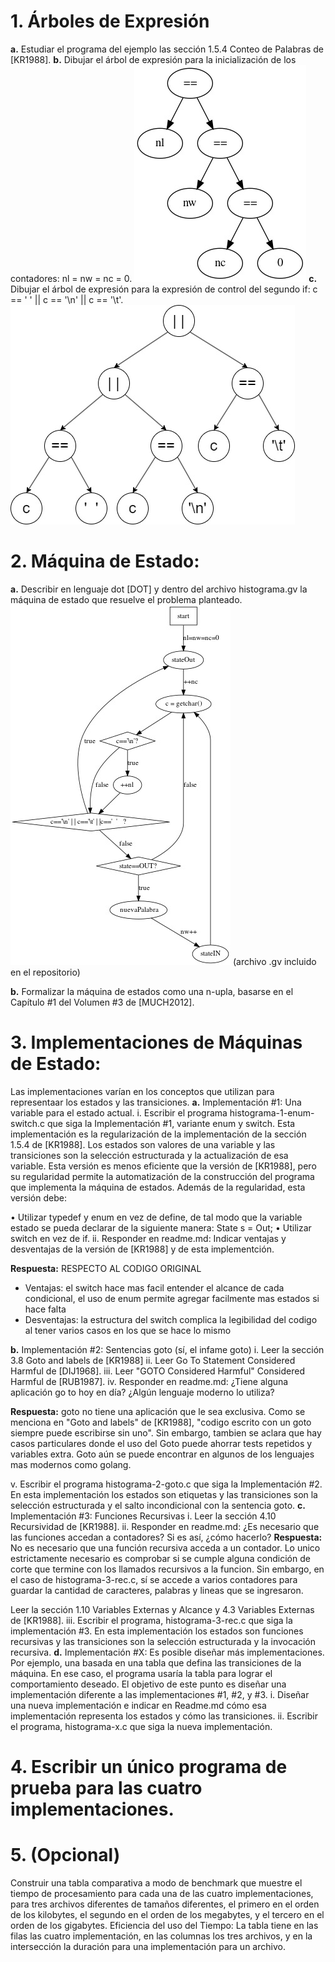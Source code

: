 # 1. Árboles de Expresión
**a.** Estudiar el programa del ejemplo las sección 1.5.4 Conteo de Palabras
de [KR1988].
**b.** Dibujar el árbol de expresión para la inicialización de los contadores: nl
= nw = nc = 0.
![punto 1b](.\TP12_1b.jpg)
**c.** Dibujar el árbol de expresión para la expresión de control del segundo if:
c == ' ' || c == '\n' || c == '\t'.
![punto 1c](.\TP12_1c.jpg)
# 2. Máquina de Estado:
**a.** Describir en lenguaje dot [DOT] y dentro del archivo histograma.gv la
máquina de estado que resuelve el problema planteado.
![punto 1b](.\histograma.jpeg)
(archivo .gv incluido en el repositorio)

**b.** Formalizar la máquina de estados como una n-upla, basarse en el
Capítulo #1 del Volumen #3 de [MUCH2012].
# 3. Implementaciones de Máquinas de Estado:
Las implementaciones varían en los conceptos que utilizan para representaar
los estados y las transiciones.
**a.** Implementación #1: Una variable para el estado actual.
i. Escribir el programa histograma-1-enum-switch.c que siga la
Implementación #1, variante enum y switch.
Esta implementación es la regularización de la implementación de la
sección 1.5.4 de [KR1988]. Los estados son valores de una variable y
las transiciones son la selección estructurada y la actualización de esa
variable. Esta versión es menos eficiente que la versión de [KR1988],
pero su regularidad permite la automatización de la construcción del
programa que implementa la máquina de estados. Además de la
regularidad, esta versión debe:

• Utilizar typedef y enum en vez de define, de tal modo que la
variable estado se pueda declarar de la siguiente manera: State
s = Out;
• Utilizar switch en vez de if.
ii. Responder en readme.md: Indicar ventajas y desventajas de la versión
de [KR1988] y de esta implementción.

**Respuesta:**
RESPECTO AL CODIGO ORIGINAL
 * Ventajas: el switch hace mas facil entender el alcance de cada condicional, el uso de enum permite agregar facilmente mas estados si hace falta
 * Desventajas: la estructura del switch complica la legibilidad del codigo al tener varios casos en los que se hace lo mismo

**b.** Implementación #2: Sentencias goto (sí, el infame goto)
i. Leer la sección 3.8 Goto and labels de [KR1988]
ii. Leer Go To Statement Considered Harmful de [DIJ1968].
iii. Leer "GOTO Considered Harmful" Considered Harmful de [RUB1987].
iv. Responder en readme.md: ¿Tiene alguna aplicación go to hoy en día?
¿Algún lenguaje moderno lo utiliza?

**Respuesta:**
goto no tiene una aplicación que le sea exclusiva. Como se menciona en "Goto and labels" de [KR1988], "codigo escrito con un goto siempre puede escribirse sin uno". Sin embargo, tambien se aclara que hay casos particulares donde el uso del Goto puede ahorrar tests repetidos y variables extra.
Goto aún se puede encontrar en algunos de los lenguajes mas modernos como golang.

v. Escribir el programa histograma-2-goto.c que siga la
Implementación #2.
En esta implementación los estados son etiquetas y las transiciones
son la selección estructurada y el salto incondicional con la sentencia
goto.
**c.** Implementación #3: Funciones Recursivas
i. Leer la sección 4.10 Recursividad de [KR1988].
ii. Responder en readme.md: ¿Es necesario que las funciones accedan
a contadores? Si es así, ¿cómo hacerlo?
**Respuesta:**
No es necesario que una función recursiva acceda a un contador. Lo unico estrictamente necesario es comprobar si se cumple alguna condición de corte que termine con los llamados recursivos a la funcion. Sin embargo, en el caso de histograma-3-rec.c, sí se accede a varios contadores para guardar la cantidad de caracteres, palabras y lineas que se ingresaron.

Leer la sección 1.10 Variables Externas y Alcance y 4.3 Variables
Externas de [KR1988].
iii. Escribir el programa, histograma-3-rec.c que siga la implementación
#3.
En esta implementación los estados son funciones recursivas y las
transiciones son la selección estructurada y la invocación recursiva.
**d.** Implementación #X:
Es posible diseñar más implementaciones. Por ejemplo, una basada
en una tabla que defina las transiciones de la máquina. En ese caso,
el programa usaría la tabla para lograr el comportamiento deseado. El
objetivo de este punto es diseñar una implementación diferente a las
implementaciones #1, #2, y #3.
i. Diseñar una nueva implementación e indicar en Readme.md cómo esa
implementación representa los estados y cómo las transiciones.
ii. Escribir el programa, histograma-x.c que siga la nueva
implementación.
# 4. Escribir un único programa de prueba para las cuatro implementaciones.
# 5. (Opcional)
Construir una tabla comparativa a modo de benchmark que
muestre el tiempo de procesamiento para cada una de las cuatro
implementaciones, para tres archivos diferentes de tamaños diferentes, el
primero en el orden de los kilobytes, el segundo en el orden de los megabytes,
y el tercero en el orden de los gigabytes.
Eficiencia del uso del Tiempo:
La tabla tiene en las filas las cuatro implementación, en las columnas los tres
archivos, y en la intersección la duración para una implementación para un
archivo.